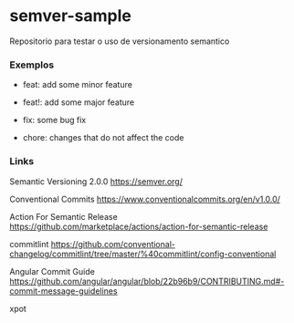 # semver-sample

Repositorio para testar o uso de versionamento semantico

### Exemplos

* feat: add some minor feature

* feat!: add some major feature

* fix: some bug fix

* chore: changes that do not affect the code


### Links 

Semantic Versioning 2.0.0
https://semver.org/

Conventional Commits
https://www.conventionalcommits.org/en/v1.0.0/

Action For Semantic Release
https://github.com/marketplace/actions/action-for-semantic-release

commitlint
https://github.com/conventional-changelog/commitlint/tree/master/%40commitlint/config-conventional

Angular Commit Guide
https://github.com/angular/angular/blob/22b96b9/CONTRIBUTING.md#-commit-message-guidelines







xpot


